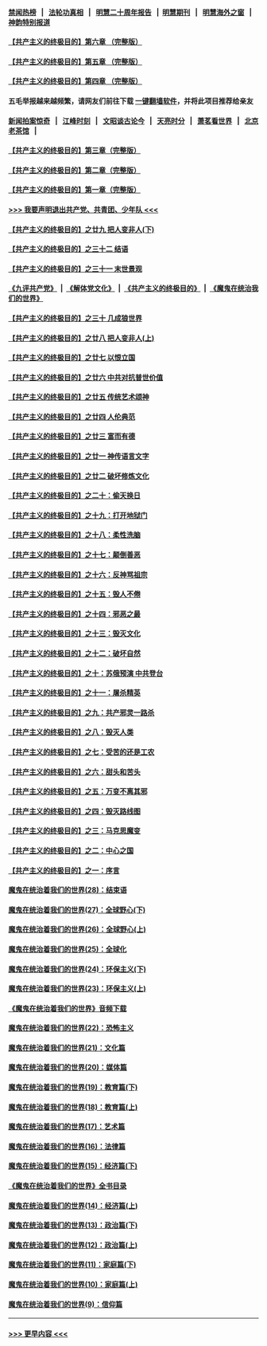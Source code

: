 #### [禁闻热榜](热点新闻.md?=0)  &nbsp;&nbsp;|&nbsp;&nbsp; [法轮功真相](https://github.com/gfw-breaker/truth/blob/master/README.md?=0) &nbsp;&nbsp;|&nbsp;&nbsp; [明慧二十周年报告](https://github.com/gfw-breaker/mh-reports/blob/master/README.md?=0) &nbsp;&nbsp;|&nbsp;&nbsp;[明慧期刊](https://github.com/gfw-breaker/mh-qikan) &nbsp;&nbsp;|&nbsp;&nbsp; [明慧海外之窗](https://github.com/gfw-breaker/mh-news/blob/master/README.md?=0) &nbsp;&nbsp;|&nbsp;&nbsp; [神韵特别报道](https://github.com/gfw-breaker/mh-news/blob/master/shenyun.md?=0)
#### [【共产主义的终极目的】第六章 （完整版）](../pages/nsc422/n11428913.md?t=03081203) 
#### [【共产主义的终极目的】第五章 （完整版）](../pages/nsc422/n11428912.md?t=03081203) 
#### [【共产主义的终极目的】第四章 （完整版）](../pages/nsc422/n11428907.md?t=03081203) 
#### 五毛举报越来越频繁，请网友们前往下载 [一键翻墙软件](https://github.com/gfw-breaker/ssr-accounts)，并将此项目推荐给亲友
#### [新闻拍案惊奇](https://github.com/gfw-breaker/banned-news/blob/master/pages/link4.md) &nbsp;&nbsp;|&nbsp;&nbsp; [江峰时刻](https://github.com/gfw-breaker/banned-news/blob/master/pages/link4.md) &nbsp;&nbsp;|&nbsp;&nbsp; [文昭谈古论今](https://github.com/gfw-breaker/banned-news/blob/master/pages/link4.md) &nbsp;&nbsp;|&nbsp;&nbsp; [天亮时分](https://github.com/gfw-breaker/banned-news/blob/master/pages/link4.md) &nbsp;&nbsp;|&nbsp;&nbsp; [萧茗看世界](https://github.com/gfw-breaker/banned-news/blob/master/pages/link4.md) &nbsp;&nbsp;|&nbsp;&nbsp; [北京老茶馆](https://github.com/gfw-breaker/banned-news/blob/master/pages/link4.md) &nbsp;&nbsp;|&nbsp;&nbsp; 
#### [【共产主义的终极目的】第三章（完整版）](../pages/nsc422/n11428848.md?t=03081203) 
#### [【共产主义的终极目的】第二章（完整版）](../pages/nsc422/n11428831.md?t=03081203) 
#### [【共产主义的终极目的】第一章（完整版）](../pages/nsc422/n11417651.md?t=03081203) 
#### [>>> 我要声明退出共产党、共青团、少年队 <<<](https://github.com/begood0513/goodnews/blob/master/quit/letter.md) 
#### [【共产主义的终极目的】之廿九 把人变非人(下)](../pages/nsc422/n11344140.md?t=03081203) 
#### [【共产主义的终极目的】之三十二 结语](../pages/nsc422/n11360535.md?t=03081203) 
#### [【共产主义的终极目的】之三十一 末世景观](../pages/nsc422/n11351129.md?t=03081203) 
#### [《九评共产党》](https://github.com/begood0513/9ping.md/blob/master/README.md) &nbsp;|&nbsp; [《解体党文化》](../../../../jtdwh.md/blob/master/README.md)  &nbsp;|&nbsp; [《共产主义的终极目的》](../../../../gczydzjmd.md/blob/master/README.md) &nbsp;|&nbsp; [《魔鬼在统治我们的世界》](../../../../mgztzwmdsj.md/blob/master/README.md) 
#### [【共产主义的终极目的】之三十 几成狼世界](../pages/nsc422/n11348280.md?t=03081203) 
#### [【共产主义的终极目的】之廿八 把人变非人(上)](../pages/nsc422/n11340492.md?t=03081203) 
#### [【共产主义的终极目的】之廿七 以恨立国](../pages/nsc422/n11336944.md?t=03081203) 
#### [【共产主义的终极目的】之廿六 中共对抗普世价值](../pages/nsc422/n11324785.md?t=03081203) 
#### [【共产主义的终极目的】之廿五 传统艺术颂神](../pages/nsc422/n11296396.md?t=03081203) 
#### [【共产主义的终极目的】之廿四 人伦典范](../pages/nsc422/n11296397.md?t=03081203) 
#### [【共产主义的终极目的】之廿三 富而有德](../pages/nsc422/n11283598.md?t=03081203) 
#### [【共产主义的终极目的】之廿一 神传语言文字](../pages/nsc422/n11263265.md?t=03081203) 
#### [【共产主义的终极目的】之廿二 破坏修炼文化](../pages/nsc422/n11245728.md?t=03081203) 
#### [【共产主义的终极目的】之二十：偷天换日](../pages/nsc422/n11238846.md?t=03081203) 
#### [【共产主义的终极目的】之十九：打开地狱门](../pages/nsc422/n11206376.md?t=03081203) 
#### [【共产主义的终极目的】之十八：柔性洗脑](../pages/nsc422/n11199994.md?t=03081203) 
#### [【共产主义的终极目的】之十七：颠倒善恶](../pages/nsc422/n11179782.md?t=03081203) 
#### [【共产主义的终极目的】之十六：反神骂祖宗](../pages/nsc422/n11166798.md?t=03081203) 
#### [【共产主义的终极目的】之十五：毁人不倦](../pages/nsc422/n11166792.md?t=03081203) 
#### [【共产主义的终极目的】之十四：邪恶之最](../pages/nsc422/n11150249.md?t=03081203) 
#### [【共产主义的终极目的】之十三：毁灭文化](../pages/nsc422/n11135227.md?t=03081203) 
#### [【共产主义的终极目的】之十二：破坏自然](../pages/nsc422/n11135214.md?t=03081203) 
#### [【共产主义的终极目的】之十：苏俄预演 中共登台](../pages/nsc422/n11118424.md?t=03081203) 
#### [【共产主义的终极目的】之十一：屠杀精英](../pages/nsc422/n11118442.md?t=03081203) 
#### [【共产主义的终极目的】之九：共产邪灵一路杀](../pages/nsc422/n11114139.md?t=03081203) 
#### [【共产主义的终极目的】之八：毁灭人类](../pages/nsc422/n11108503.md?t=03081203) 
#### [【共产主义的终极目的】之七：受苦的还是工农](../pages/nsc422/n11101809.md?t=03081203) 
#### [【共产主义的终极目的】之六：甜头和苦头](../pages/nsc422/n11096971.md?t=03081203) 
#### [【共产主义的终极目的】之五：万变不离其邪](../pages/nsc422/n11091285.md?t=03081203) 
#### [【共产主义的终极目的】之四：毁灭路线图](../pages/nsc422/n11086284.md?t=03081203) 
#### [【共产主义的终极目的】之三：马克思魔变](../pages/nsc422/n11061941.md?t=03081203) 
#### [【共产主义的终极目的】之二：中心之国](../pages/nsc422/n11047728.md?t=03081203) 
#### [【共产主义的终极目的】之一：序言](../pages/nsc422/n11086077.md?t=03081203) 
#### [魔鬼在统治着我们的世界(28)：结束语](../pages/nsc422/n10936246.md?t=03081203) 
#### [魔鬼在统治着我们的世界(27)：全球野心(下)](../pages/nsc422/n10928319.md?t=03081203) 
#### [魔鬼在统治着我们的世界(26)：全球野心(上)](../pages/nsc422/n10900318.md?t=03081203) 
#### [魔鬼在统治着我们的世界(25)：全球化](../pages/nsc422/n10788205.md?t=03081203) 
#### [魔鬼在统治着我们的世界(24)：环保主义(下)](../pages/nsc422/n10695307.md?t=03081203) 
#### [魔鬼在统治着我们的世界(23)：环保主义(上)](../pages/nsc422/n10688613.md?t=03081203) 
#### [《魔鬼在统治着我们的世界》音频下载](../pages/nsc422/n10635553.md?t=03081203) 
#### [魔鬼在统治着我们的世界(22)：恐怖主义](../pages/nsc422/n10614727.md?t=03081203) 
#### [魔鬼在统治着我们的世界(21)：文化篇](../pages/nsc422/n10597706.md?t=03081203) 
#### [魔鬼在统治着我们的世界(20)：媒体篇](../pages/nsc422/n10586579.md?t=03081203) 
#### [魔鬼在统治着我们的世界(19)：教育篇(下)](../pages/nsc422/n10564808.md?t=03081203) 
#### [魔鬼在统治着我们的世界(18)：教育篇(上)](../pages/nsc422/n10526970.md?t=03081203) 
#### [魔鬼在统治着我们的世界(17)：艺术篇](../pages/nsc422/n10499093.md?t=03081203) 
#### [魔鬼在统治着我们的世界(16)：法律篇](../pages/nsc422/n10485969.md?t=03081203) 
#### [魔鬼在统治着我们的世界(15)：经济篇(下)](../pages/nsc422/n10469975.md?t=03081203) 
#### [《魔鬼在统治着我们的世界》全书目录](../pages/nsc422/n10464261.md?t=03081203) 
#### [魔鬼在统治着我们的世界(14)：经济篇(上)](../pages/nsc422/n10457370.md?t=03081203) 
#### [魔鬼在统治着我们的世界(13)：政治篇(下)](../pages/nsc422/n10448270.md?t=03081203) 
#### [魔鬼在统治着我们的世界(12)：政治篇(上)](../pages/nsc422/n10444576.md?t=03081203) 
#### [魔鬼在统治着我们的世界(11)：家庭篇(下)](../pages/nsc422/n10440961.md?t=03081203) 
#### [魔鬼在统治着我们的世界(10)：家庭篇(上)](../pages/nsc422/n10435448.md?t=03081203) 
#### [魔鬼在统治着我们的世界(9)：信仰篇](../pages/nsc422/n10432159.md?t=03081203) 

----
#### [ >>> 更早内容 <<< ](../indexes/nsc422-earlier.md)
